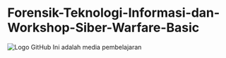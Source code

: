 # Forensik-Teknologi-Informasi-dan-Workshop-Siber-Warfare-Basic
![Logo GitHub](https://github.githubassets.com/images/modules/logos_page/GitHub-Mark.png)
Ini adalah media pembelajaran
